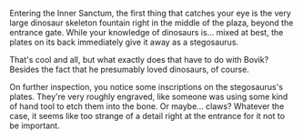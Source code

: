 

Entering the Inner Sanctum, the first thing that catches your eye is the very large dinosaur skeleton fountain right in the middle of the plaza, beyond the entrance gate. While your knowledge of dinosaurs is… mixed at best, the plates on its back immediately give it away as a stegosaurus.

That's cool and all, but what exactly does that have to do with Bovik? Besides the fact that he presumably loved dinosaurs, of course.

On further inspection, you notice some inscriptions on the stegosaurus's plates. They're very roughly engraved, like someone was using some kind of hand tool to etch them into the bone. Or maybe… claws? Whatever the case, it seems like too strange of a detail right at the entrance for it not to be important.

